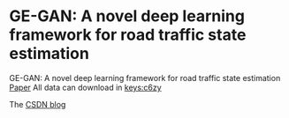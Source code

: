 # GE-GAN: A novel deep learning framework for road traffic state estimation
GE-GAN: A novel deep learning framework for road traffic state estimation
[Paper](https://www.sciencedirect.com/science/article/pii/S0968090X19312409)
All data can download in [keys:c6zy]()

The [CSDN blog](https://blog.csdn.net/w771792694)
